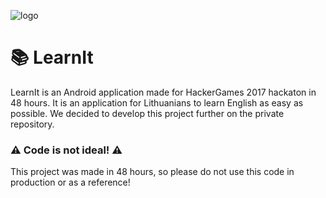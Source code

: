 ![logo](http://dohxis.github.io/images/Prakalbk.png)
# :books: LearnIt
LearnIt is an Android application made for HackerGames 2017 hackaton in 48 hours. It is an application for Lithuanians to 
learn English as easy as possible. We decided to develop this project further on the private repository.

### :warning: Code is not ideal! :warning:
This project was made in 48 hours, so please do not use this code in production or as a reference!
